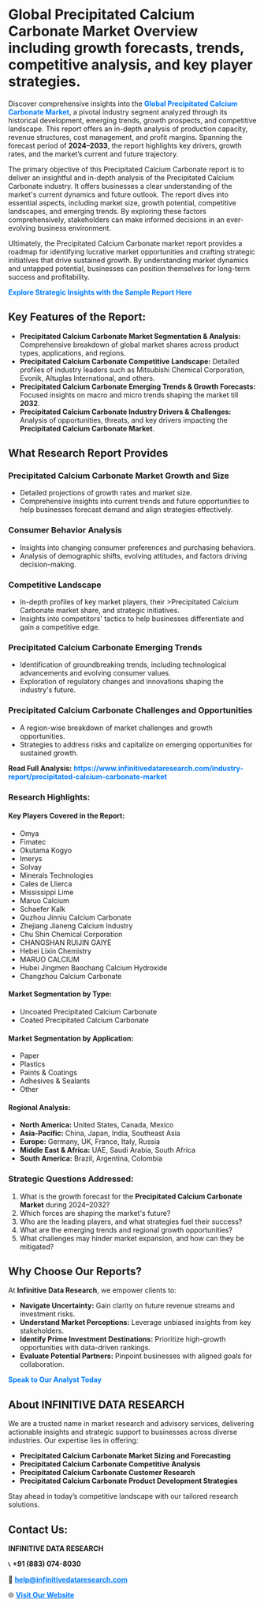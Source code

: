 <h1>Global Precipitated Calcium Carbonate Market Overview including growth forecasts, trends, competitive analysis, and key player strategies.</h1>
<p>
Discover comprehensive insights into the 
<a href="https://www.infinitivedataresearch.com/industry-report/precipitated-calcium-carbonate-market" rel="dofollow" style="color: #007BFF; text-decoration: none;"><strong>Global Precipitated Calcium Carbonate Market</strong></a>, a pivotal industry segment analyzed through its historical development, emerging trends, growth prospects, and competitive landscape. This report offers an in-depth analysis of production capacity, revenue structures, cost management, and profit margins. Spanning the forecast period of <strong>2024–2033</strong>, the report highlights key drivers, growth rates, and the market’s current and future trajectory.
</p>
<p>
The primary objective of this Precipitated Calcium Carbonate report is to deliver an insightful and in-depth analysis of the Precipitated Calcium Carbonate industry. It offers businesses a clear understanding of the market's current dynamics and future outlook. The report dives into essential aspects, including market size, growth potential, competitive landscapes, and emerging trends. By exploring these factors comprehensively, stakeholders can make informed decisions in an ever-evolving business environment.
</p>
<p>
Ultimately, the Precipitated Calcium Carbonate market report provides a roadmap for identifying lucrative market opportunities and crafting strategic initiatives that drive sustained growth. By understanding market dynamics and untapped potential, businesses can position themselves for long-term success and profitability.
</p>
<p>
<a href="https://www.infinitivedataresearch.com/request-sample/reportId=105866" style="color: #007BFF; text-decoration: none;"><strong>Explore Strategic Insights with the Sample Report Here</strong></a>
</p>

<h2>Key Features of the Report:</h2>
<ul>
<li><strong>Precipitated Calcium Carbonate Market Segmentation & Analysis:</strong> Comprehensive breakdown of global market shares across product types, applications, and regions.</li>
<li><strong>Precipitated Calcium Carbonate Competitive Landscape:</strong> Detailed profiles of industry leaders such as Mitsubishi Chemical Corporation, Evonik, Altuglas International, and others.</li>
<li><strong>Precipitated Calcium Carbonate Emerging Trends & Growth Forecasts:</strong> Focused insights on macro and micro trends shaping the market till <strong>2032</strong>.</li>
<li><strong>Precipitated Calcium Carbonate Industry Drivers & Challenges:</strong> Analysis of opportunities, threats, and key drivers impacting the <strong>Precipitated Calcium Carbonate Market</strong>.</li>
</ul>

<h2>What Research Report Provides</h2>
<h3>Precipitated Calcium Carbonate Market Growth and Size</h3>
<ul>
<li>Detailed projections of growth rates and market size.</li>
<li>Comprehensive insights into current trends and future opportunities to help businesses forecast demand and align strategies effectively.</li>
</ul>

<h3>Consumer Behavior Analysis</h3>
<ul>
<li>Insights into changing consumer preferences and purchasing behaviors.</li>
<li>Analysis of demographic shifts, evolving attitudes, and factors driving decision-making.</li>
</ul>

<h3>Competitive Landscape</h3>
<ul>
<li>In-depth profiles of key market players, their >Precipitated Calcium Carbonate market share, and strategic initiatives.</li>
<li>Insights into competitors' tactics to help businesses differentiate and gain a competitive edge.</li>
</ul>

<h3>Precipitated Calcium Carbonate Emerging Trends</h3>
<ul>
<li>Identification of groundbreaking trends, including technological advancements and evolving consumer values.</li>
<li>Exploration of regulatory changes and innovations shaping the industry's future.</li>
</ul>

<h3>Precipitated Calcium Carbonate Challenges and Opportunities</h3>
<ul>
<li>A region-wise breakdown of market challenges and growth opportunities.</li>
<li>Strategies to address risks and capitalize on emerging opportunities for sustained growth.</li>
</ul>
<p><strong>Read Full Analysis:</strong> <a href="https://www.infinitivedataresearch.com/industry-report/precipitated-calcium-carbonate-market" rel="dofollow" style="color: #007BFF; text-decoration: none;"><strong>https://www.infinitivedataresearch.com/industry-report/precipitated-calcium-carbonate-market</strong></a></p>
<h3>Research Highlights:</h3>
<h4>Key Players Covered in the Report:</h4>
<ul><li>Omya</li><li>Fimatec</li><li>Okutama Kogyo</li><li>Imerys</li><li>Solvay</li><li>Minerals Technologies</li><li>Cales de Llierca</li><li>Mississippi Lime</li><li>Maruo Calcium</li><li>Schaefer Kalk</li><li>Quzhou Jinniu Calcium Carbonate</li><li>Zhejiang Jianeng Calcium Industry</li><li>Chu Shin Chemical Corporation</li><li>CHANGSHAN RUIJIN GAIYE</li><li>Hebei Lixin Chemistry</li><li>MARUO CALCIUM</li><li>Hubei Jingmen Baochang Calcium Hydroxide</li><li>Changzhou Calcium Carbonate</li></ul>
<h4>Market Segmentation by Type:</h4>
<ul><li>Uncoated Precipitated Calcium Carbonate</li><li>Coated Precipitated Calcium Carbonate</li></ul>
<h4>Market Segmentation by Application:</h4>
<ul><li>Paper</li><li>Plastics</li><li>Paints &amp; Coatings</li><li>Adhesives &amp; Sealants</li><li>Other</li></ul>

<h4>Regional Analysis:</h4>
<ul>
<li><strong>North America:</strong> United States, Canada, Mexico</li>
<li><strong>Asia-Pacific:</strong> China, Japan, India, Southeast Asia</li>
<li><strong>Europe:</strong> Germany, UK, France, Italy, Russia</li>
<li><strong>Middle East & Africa:</strong> UAE, Saudi Arabia, South Africa</li>
<li><strong>South America:</strong> Brazil, Argentina, Colombia</li>
</ul>

<h3>Strategic Questions Addressed:</h3>
<ol>
<li>What is the growth forecast for the <strong>Precipitated Calcium Carbonate Market</strong> during 2024–2032?</li>
<li>Which forces are shaping the market's future?</li>
<li>Who are the leading players, and what strategies fuel their success?</li>
<li>What are the emerging trends and regional growth opportunities?</li>
<li>What challenges may hinder market expansion, and how can they be mitigated?</li>
</ol>

<h2>Why Choose Our Reports?</h2>
<p>At <strong>Infinitive Data Research</strong>, we empower clients to:</p>
<ul>
<li><strong>Navigate Uncertainty:</strong> Gain clarity on future revenue streams and investment risks.</li>
<li><strong>Understand Market Perceptions:</strong> Leverage unbiased insights from key stakeholders.</li>
<li><strong>Identify Prime Investment Destinations:</strong> Prioritize high-growth opportunities with data-driven rankings.</li>
<li><strong>Evaluate Potential Partners:</strong> Pinpoint businesses with aligned goals for collaboration.</li>
</ul>
<p><a href="https://www.infinitivedataresearch.com/industry-report/precipitated-calcium-carbonate-market" rel="dofollow" style="color: #007BFF; text-decoration: none;"><strong>Speak to Our Analyst Today</strong></a></p>

<h2>About INFINITIVE DATA RESEARCH</h2>
<p>We are a trusted name in market research and advisory services, delivering actionable insights and strategic support to businesses across diverse industries. Our expertise lies in offering:</p>
<ul>
<li><strong>Precipitated Calcium Carbonate Market Sizing and Forecasting</strong></li>
<li><strong>Precipitated Calcium Carbonate Competitive Analysis</strong></li>
<li><strong>Precipitated Calcium Carbonate Customer Research</strong></li>
<li><strong>Precipitated Calcium Carbonate Product Development Strategies</strong></li>
</ul>
<p>Stay ahead in today’s competitive landscape with our tailored research solutions.</p>

<h2>Contact Us:</h2>
<p><strong>INFINITIVE DATA RESEARCH</strong></p>
<p>📞 <strong>+91 (883) 074-8030</strong></p>
<p>📧 <strong><a href="mailto:help@infinitivedataresearch.com" style="color: #007BFF;">help@infinitivedataresearch.com</a></strong></p>
<p>🌐 <strong><a href="https://www.infinitivedataresearch.com" rel="dofollow" style="color: #007BFF;">Visit Our Website</a></strong></p>